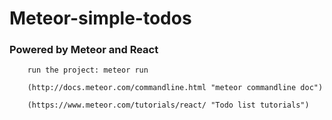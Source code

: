
# Meteor-simple-todos

### Powered by Meteor and React

```
	run the project: meteor run
```

```
	(http://docs.meteor.com/commandline.html "meteor commandline doc")
```

```
	(https://www.meteor.com/tutorials/react/ "Todo list tutorials")
```
